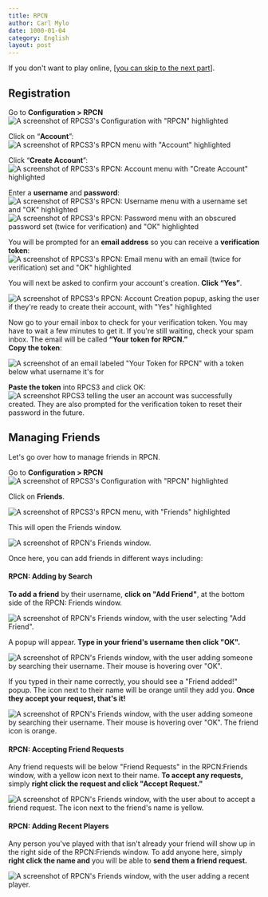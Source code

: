 ```yaml
---
title: RPCN
author: Carl Mylo
date: 1000-01-04
category: English
layout: post
---
```


If you don't want to play online, [[you can skip to the next part]](#quick-configuration).

## Registration

Go to **Configuration > RPCN**
![A screenshot of RPCS3's Configuration with "RPCN" highlighted](https://raw.githubusercontent.com/carlmylo/rb3-pc/TheGreatSplit/assets/images/rpcn/rpcn.png "RPCS3: RPCN")

Click on “**Account**”:  
![A screenshot of RPCS3's RPCN menu with "Account" highlighted](https://raw.githubusercontent.com/carlmylo/rb3-pc/TheGreatSplit/assets/images/rpcn/rpcnpopup.png "RPCN")

Click “**Create Account**”:  
![A screenshot of RPCS3's RPCN: Account menu with "Create Account" highlighted](https://raw.githubusercontent.com/carlmylo/rb3-pc/TheGreatSplit/assets/images/rpcn/account.png "RPCN: Account")

Enter a **username** and **password**:  
![A screenshot of RPCS3's RPCN: Username menu with a username set and "OK" highlighted](https://raw.githubusercontent.com/carlmylo/rb3-pc/TheGreatSplit/assets/images/rpcn/user.png "RPCN: User")  
![A screenshot of RPCS3's RPCN: Password menu with an obscured password set (twice for verification) and "OK" highlighted](https://raw.githubusercontent.com/carlmylo/rb3-pc/TheGreatSplit/assets/images/rpcn/password.png "RPCN: Password")  

You will be prompted for an **email address** so you can receive a **verification token**:  
![A screenshot of RPCS3's RPCN: Email menu with an email (twice for verification) set and "OK" highlighted](https://raw.githubusercontent.com/carlmylo/rb3-pc/TheGreatSplit/assets/images/rpcn/email.png "RPCN: Email")  

You will next be asked to confirm your account's creation. **Click “Yes”**.

![A screenshot of RPCS3's RPCN: Account Creation popup, asking the user if they're ready to create their account, with "Yes" highlighted](https://raw.githubusercontent.com/carlmylo/rb3-pc/TheGreatSplit/assets/images/rpcn/confirm.png "RPCN: Account Creation")

Now go to your email inbox to check for your verification token. You may have to wait a few minutes to get it. If you're still waiting, check your spam inbox. The email will be called **“Your token for RPCN.”  
Copy the token**:

![A screenshot of an email labeled "Your Token for RPCN" with a token below what username it's for](https://raw.githubusercontent.com/carlmylo/rb3-pc/TheGreatSplit/assets/images/rpcn/emailtoken.png "Your token for RPCN")

**Paste the token** into RPCS3 and click OK:  
![A screenshot RPCS3 telling the user an account was successfully created. They are also prompted for the verification token to reset their password in the future.](https://raw.githubusercontent.com/carlmylo/rb3-pc/TheGreatSplit/assets/images/rpcn/created.png "RPCN: Username")

## Managing Friends

Let's go over how to manage friends in RPCN.

Go to **Configuration > RPCN**
![A screenshot of RPCS3's Configuration with "RPCN" highlighted](https://raw.githubusercontent.com/carlmylo/rb3-pc/TheGreatSplitassets/images/rpcn/rpcn.png "RPCS3: RPCN")

Click on **Friends**.

![A screenshot of RPCS3's RPCN menu, with "Friends" highlighted](https://raw.githubusercontent.com/carlmylo/rb3-pc/TheGreatSplitassets/images/rpcn/friends.png "RPCS3: RPCN")

This will open the Friends window.

![A screenshot of RPCN's Friends window.](https://raw.githubusercontent.com/carlmylo/rb3-pc/TheGreatSplitassets/images/rpcn/rpcnfriends.png "RPCS3: RPCN")

Once here, you can add friends in different ways including:

#### RPCN: Adding by Search

**To add a friend** by their username, **click on "Add Friend"**, at the bottom side of the RPCN: Friends window.

![A screenshot of RPCN's Friends window, with the user selecting "Add Friend".](https://raw.githubusercontent.com/carlmylo/rb3-pc/TheGreatSplitassets/images/rpcn/friendadd.png "RPCS3: Add Friend")

A popup will appear. **Type in your friend's username then click "OK".**

![A screenshot of RPCN's Friends window, with the user adding someone by searching their username. Their mouse is hovering over "OK".](https://raw.githubusercontent.com/carlmylo/rb3-pc/TheGreatSplitassets/images/rpcn/friendaddpopup.png "RPCS3: Add Friend")

If you typed in their name correctly, you should see a "Friend added!" popup. The icon next to their name will be orange until they add you. **Once they accept your request, that's it!**

![A screenshot of RPCN's Friends window, with the user adding someone by searching their username. Their mouse is hovering over "OK". The friend icon is orange.](https://raw.githubusercontent.com/carlmylo/rb3-pc/TheGreatSplitassets/images/rpcn/friendadded.png "RPCS3: Friend Added")

#### RPCN: Accepting Friend Requests

Any friend requests will be below "Friend Requests" in the RPCN:Friends window, with a yellow icon next to their name. **To accept any requests,** simply **right click the request and click "Accept Request."**

![A screenshot of RPCN's Friends window, with the user about to accept a friend request. The icon next to the friend's name is yellow.](https://raw.githubusercontent.com/carlmylo/rb3-pc/TheGreatSplitassets/images/rpcn/friendpending.png "RPCS3: Accept Request")

#### RPCN: Adding Recent Players

Any person you've played with that isn't already your friend will show up in the right side of the RPCN:Friends window.
To add anyone here, simply **right click the name and** you will be able to **send them a friend request.**

![A screenshot of RPCN's Friends window, with the user adding a recent player.](https://raw.githubusercontent.com/carlmylo/rb3-pc/TheGreatSplitassets/images/rpcn/friendrecent.png "RPCS3: Recent Players")